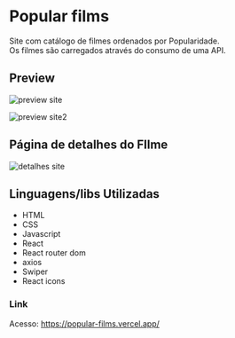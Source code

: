 # Popular films
Site com catálogo de filmes ordenados por Popularidade.<br>
Os filmes são carregados através do consumo de uma API.

## Preview

![preview site](https://user-images.githubusercontent.com/93009888/177031637-fd919f93-96bf-4711-9a3a-b4a288d38fba.JPG)

![preview site2](https://user-images.githubusercontent.com/93009888/177031745-eb78ad0b-7f15-4ef8-92c8-b52f04edab31.JPG)

## Página de detalhes do FIlme

![detalhes site](https://user-images.githubusercontent.com/93009888/177031852-f30a7b6c-44cd-41a9-9f9f-e55c8456836f.JPG)

## Linguagens/libs Utilizadas

+ HTML
+ CSS
+ Javascript
+ React
+ React router dom
+ axios
+ Swiper
+ React icons

### Link

Acesso: https://popular-films.vercel.app/

